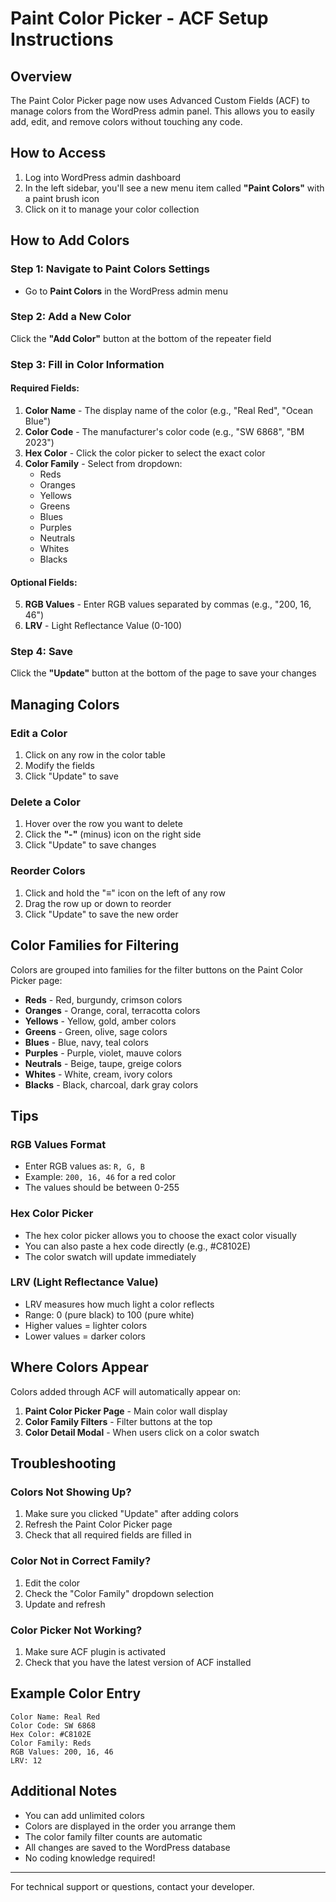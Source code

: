 # Paint Color Picker - ACF Setup Instructions

## Overview
The Paint Color Picker page now uses Advanced Custom Fields (ACF) to manage colors from the WordPress admin panel. This allows you to easily add, edit, and remove colors without touching any code.

## How to Access

1. Log into WordPress admin dashboard
2. In the left sidebar, you'll see a new menu item called **"Paint Colors"** with a paint brush icon
3. Click on it to manage your color collection

## How to Add Colors

### Step 1: Navigate to Paint Colors Settings
- Go to **Paint Colors** in the WordPress admin menu

### Step 2: Add a New Color
Click the **"Add Color"** button at the bottom of the repeater field

### Step 3: Fill in Color Information

#### Required Fields:
1. **Color Name** - The display name of the color (e.g., "Real Red", "Ocean Blue")
2. **Color Code** - The manufacturer's color code (e.g., "SW 6868", "BM 2023")
3. **Hex Color** - Click the color picker to select the exact color
4. **Color Family** - Select from dropdown:
   - Reds
   - Oranges
   - Yellows
   - Greens
   - Blues
   - Purples
   - Neutrals
   - Whites
   - Blacks

#### Optional Fields:
5. **RGB Values** - Enter RGB values separated by commas (e.g., "200, 16, 46")
6. **LRV** - Light Reflectance Value (0-100)

### Step 4: Save
Click the **"Update"** button at the bottom of the page to save your changes

## Managing Colors

### Edit a Color
1. Click on any row in the color table
2. Modify the fields
3. Click "Update" to save

### Delete a Color
1. Hover over the row you want to delete
2. Click the **"-"** (minus) icon on the right side
3. Click "Update" to save changes

### Reorder Colors
1. Click and hold the "≡" icon on the left of any row
2. Drag the row up or down to reorder
3. Click "Update" to save the new order

## Color Families for Filtering

Colors are grouped into families for the filter buttons on the Paint Color Picker page:

- **Reds** - Red, burgundy, crimson colors
- **Oranges** - Orange, coral, terracotta colors
- **Yellows** - Yellow, gold, amber colors
- **Greens** - Green, olive, sage colors
- **Blues** - Blue, navy, teal colors
- **Purples** - Purple, violet, mauve colors
- **Neutrals** - Beige, taupe, greige colors
- **Whites** - White, cream, ivory colors
- **Blacks** - Black, charcoal, dark gray colors

## Tips

### RGB Values Format
- Enter RGB values as: `R, G, B`
- Example: `200, 16, 46` for a red color
- The values should be between 0-255

### Hex Color Picker
- The hex color picker allows you to choose the exact color visually
- You can also paste a hex code directly (e.g., #C8102E)
- The color swatch will update immediately

### LRV (Light Reflectance Value)
- LRV measures how much light a color reflects
- Range: 0 (pure black) to 100 (pure white)
- Higher values = lighter colors
- Lower values = darker colors

## Where Colors Appear

Colors added through ACF will automatically appear on:
1. **Paint Color Picker Page** - Main color wall display
2. **Color Family Filters** - Filter buttons at the top
3. **Color Detail Modal** - When users click on a color swatch

## Troubleshooting

### Colors Not Showing Up?
1. Make sure you clicked "Update" after adding colors
2. Refresh the Paint Color Picker page
3. Check that all required fields are filled in

### Color Not in Correct Family?
1. Edit the color
2. Check the "Color Family" dropdown selection
3. Update and refresh

### Color Picker Not Working?
1. Make sure ACF plugin is activated
2. Check that you have the latest version of ACF installed

## Example Color Entry

```
Color Name: Real Red
Color Code: SW 6868
Hex Color: #C8102E
Color Family: Reds
RGB Values: 200, 16, 46
LRV: 12
```

## Additional Notes

- You can add unlimited colors
- Colors are displayed in the order you arrange them
- The color family filter counts are automatic
- All changes are saved to the WordPress database
- No coding knowledge required!

---

For technical support or questions, contact your developer.
